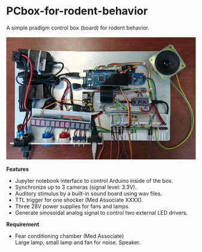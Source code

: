 # PCbox-for-rodent-behavior
  A simple pradigm control box (board) for rodent behavior.<BR><BR>
 ![Top view of the board](IMG_20200406_144417.jpg)
  
  **Features**
  - Jupyter notebook interface to control Arduino inside of the box.
  - Synchronize up to 3 cameras (signal level: 3.3V).
  - Auditory stimulus by a built-in sound board using wav files.
  - TTL trigger for one shocker (Med Associate XXXX).
  - Three 28V power supplies for fans and lamps.
  - Generate sinosoidal analog signal to control two external LED drivers.
  
  **Requirement**
  - Fear conditioning chamber (Med Associate)<BR>
      Large lamp, small lamp and fan for noise.
      Speaker.
  
